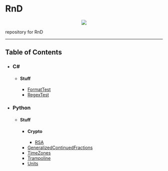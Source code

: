 <body>
    <div id="head">
        <h1>RnD</h1>
        <p align="center"><a href="https://opensource.org/licenses/BSD-3-Clause"><img src="https://img.shields.io/badge/License-BSD%203--Clause-blue.svg"></img></a></p>
        <p>repository for RnD</p>
    <div>
    <hr/>
    <div id="body">
        <h2>Table of Contents</h2><ul>
            <li><h3>C#</h3><ul>
                <li><h4>Stuff</h4><ul>
                    <li><a href="../../wiki/C%23.Stuff.FormatTest">FormatTest</a></li>
                    <li><a href="../../wiki/C%23.Stuff.RegexTest">RegexTest</a></li>
                </ul></li></ul>
            </li>
            <li><h3>Python</h3><ul>
                <li><h4>Stuff</h4><ul>
                    <li><h4>Crypto</h4><ul>
                        <li><a href="../../wiki/Python.Stuff.Crypto.RSA">RSA</a></li>
                    </ul></li>
                    <li><a href="../../wiki/Python.Stuff.GeneralizedContinuedFractions">GeneralizedContinuedFractions</a></li>
                    <li><a href="../../wiki/Python.Stuff.TimeZones">TimeZones</a></li>
                    <li><a href="../../wiki/Python.Stuff.Trampoline">Trampoline</a></li>
                    <li><a href="../../wiki/Python.Stuff.Units">Units</a></li>
                </ul></li></ul>
            </li>
        </ul>
    </div>
</body>